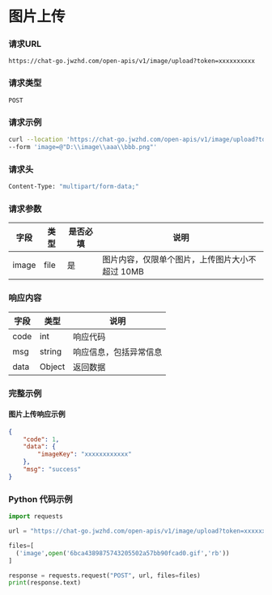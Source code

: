 # 图片上传

### 请求URL

`https://chat-go.jwzhd.com/open-apis/v1/image/upload?token=xxxxxxxxxx`

### 请求类型

`POST`

### 请求示例

```bash
curl --location 'https://chat-go.jwzhd.com/open-apis/v1/image/upload?token=xxxxxxxxxx' \
--form 'image=@"D:\\image\\aaa\\bbb.png"'
```

### 请求头

```bash
Content-Type: "multipart/form-data;"
```

### 请求参数

| 字段  | 类型 | 是否必填 | 说明                                            |
| ----- | ---- | -------- | ----------------------------------------------- |
| image | file | 是       | 图片内容，仅限单个图片，上传图片大小不超过 10MB |

### 响应内容

| 字段 | 类型   | 说明                   |
| ---- | ------ | ---------------------- |
| code | int    | 响应代码               |
| msg  | string | 响应信息，包括异常信息 |
| data | Object | 返回数据               |

### 完整示例

#### 图片上传响应示例

```json
{
    "code": 1,
    "data": {
        "imageKey": "xxxxxxxxxxxx"
    },
    "msg": "success"
}
```

### Python 代码示例

```python
import requests

url = "https://chat-go.jwzhd.com/open-apis/v1/image/upload?token=xxxxxx"

files=[
  ('image',open('6bca4389875743205502a57bb90fcad0.gif','rb'))
]

response = requests.request("POST", url, files=files)
print(response.text)
```
